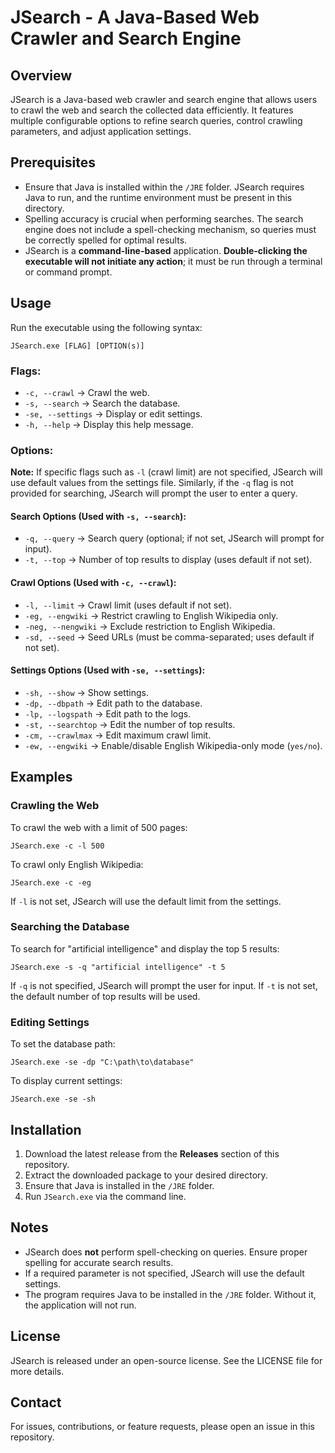 # JSearch - A Java-Based Web Crawler and Search Engine

## Overview
JSearch is a Java-based web crawler and search engine that allows users to crawl the web and search the collected data efficiently. It features multiple configurable options to refine search queries, control crawling parameters, and adjust application settings.

## Prerequisites
- Ensure that Java is installed within the `/JRE` folder. JSearch requires Java to run, and the runtime environment must be present in this directory.
- Spelling accuracy is crucial when performing searches. The search engine does not include a spell-checking mechanism, so queries must be correctly spelled for optimal results.
- JSearch is a **command-line-based** application. **Double-clicking the executable will not initiate any action**; it must be run through a terminal or command prompt.

## Usage
Run the executable using the following syntax:
```
JSearch.exe [FLAG] [OPTION(s)]
```

### Flags:
- `-c, --crawl`          → Crawl the web.
- `-s, --search`         → Search the database.
- `-se, --settings`      → Display or edit settings.
- `-h, --help`           → Display this help message.

### Options:
**Note:** If specific flags such as `-l` (crawl limit) are not specified, JSearch will use default values from the settings file. Similarly, if the `-q` flag is not provided for searching, JSearch will prompt the user to enter a query.

#### Search Options (Used with `-s, --search`):
- `-q, --query`          → Search query (optional; if not set, JSearch will prompt for input).
- `-t, --top`            → Number of top results to display (uses default if not set).

#### Crawl Options (Used with `-c, --crawl`):
- `-l, --limit`          → Crawl limit (uses default if not set).
- `-eg, --engwiki`       → Restrict crawling to English Wikipedia only.
- `-neg, --nengwiki`     → Exclude restriction to English Wikipedia.
- `-sd, --seed`          → Seed URLs (must be comma-separated; uses default if not set).

#### Settings Options (Used with `-se, --settings`):
- `-sh, --show`          → Show settings.
- `-dp, --dbpath`        → Edit path to the database.
- `-lp, --logspath`      → Edit path to the logs.
- `-st, --searchtop`     → Edit the number of top results.
- `-cm, --crawlmax`      → Edit maximum crawl limit.
- `-ew, --engwiki`       → Enable/disable English Wikipedia-only mode (`yes/no`).

## Examples
### Crawling the Web
To crawl the web with a limit of 500 pages:
```
JSearch.exe -c -l 500
```
To crawl only English Wikipedia:
```
JSearch.exe -c -eg
```
If `-l` is not set, JSearch will use the default limit from the settings.

### Searching the Database
To search for "artificial intelligence" and display the top 5 results:
```
JSearch.exe -s -q "artificial intelligence" -t 5
```
If `-q` is not specified, JSearch will prompt the user for input. If `-t` is not set, the default number of top results will be used.

### Editing Settings
To set the database path:
```
JSearch.exe -se -dp "C:\path\to\database"
```
To display current settings:
```
JSearch.exe -se -sh
```

## Installation
1. Download the latest release from the **Releases** section of this repository.
2. Extract the downloaded package to your desired directory.
3. Ensure that Java is installed in the `/JRE` folder.
4. Run `JSearch.exe` via the command line.

## Notes
- JSearch does **not** perform spell-checking on queries. Ensure proper spelling for accurate search results.
- If a required parameter is not specified, JSearch will use the default settings.
- The program requires Java to be installed in the `/JRE` folder. Without it, the application will not run.

## License
JSearch is released under an open-source license. See the LICENSE file for more details.

## Contact
For issues, contributions, or feature requests, please open an issue in this repository.

